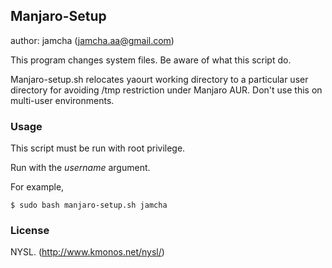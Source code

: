 ## Manjaro-Setup
author: jamcha (jamcha.aa@gmail.com)

This program changes system files. Be aware of what this script do.

Manjaro-setup.sh relocates yaourt working directory to a particular user directory for avoiding /tmp restriction under Manjaro AUR.
Don't use this on multi-user environments.

### Usage
This script must be run with root privilege.

Run with the *username* argument.

For example,

    $ sudo bash manjaro-setup.sh jamcha

### License
NYSL. (http://www.kmonos.net/nysl/)
